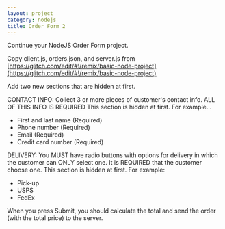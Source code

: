 ```yaml
---
layout: project
category: nodejs
title: Order Form 2
---
```

Continue your NodeJS Order Form project.

Copy client.js, orders.json, and server.js from [https://glitch.com/edit/#!/remix/basic-node-project](https://glitch.com/edit/#!/remix/basic-node-project)

Add two new sections that are hidden at first.

CONTACT INFO: Collect 3 or more pieces of customer's contact info. ALL OF THIS INFO IS REQUIRED This section is hidden at first. For example...

- First and last name (Required)
- Phone number (Required)
- Email (Required)
- Credit card number (Required)


DELIVERY: You MUST have radio buttons with options for delivery in which the customer can ONLY select one. It is REQUIRED that the customer choose one. This section is hidden at first. For example:

- Pick-up
- USPS
- FedEx

When you press Submit, you should calculate the total and send the order (with the total price) to the server.

